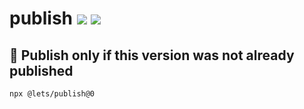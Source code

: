 # publish [![](https://img.shields.io/npm/v/@lets/publish.svg)](https://www.npmjs.com/package/@lets/publish) [![](https://img.shields.io/badge/source--000000.svg?logo=github&style=social)](https://github.com/omrilotan/mono/tree/master/packages/publish)

## 🛵 Publish only if this version was not already published

```
npx @lets/publish@0
```
